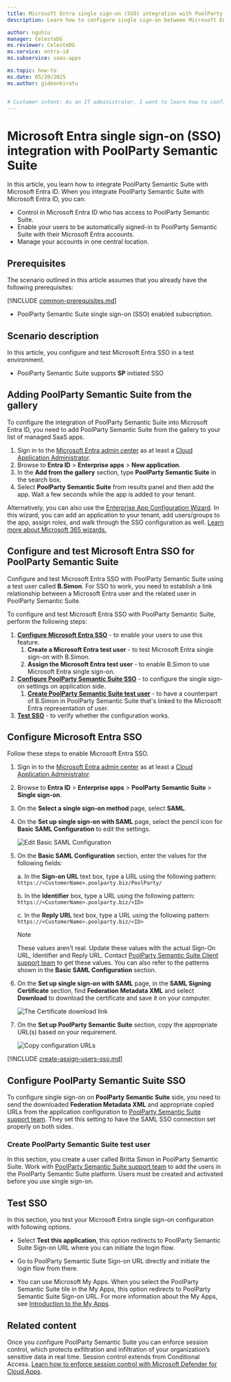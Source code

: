```yaml
---
title: Microsoft Entra single sign-on (SSO) integration with PoolParty Semantic Suite
description: Learn how to configure single sign-on between Microsoft Entra ID and PoolParty Semantic Suite.

author: nguhiu
manager: CelesteDG
ms.reviewer: CelesteDG
ms.service: entra-id
ms.subservice: saas-apps

ms.topic: how-to
ms.date: 05/20/2025
ms.author: gideonkiratu


# Customer intent: As an IT administrator, I want to learn how to configure single sign-on between Microsoft Entra ID and PoolParty Semantic Suite so that I can control who has access to PoolParty Semantic Suite, enable automatic sign-in with Microsoft Entra accounts, and manage my accounts in one central location.
---
```


# Microsoft Entra single sign-on (SSO) integration with PoolParty Semantic Suite

In this article,  you learn how to integrate PoolParty Semantic Suite with Microsoft Entra ID. When you integrate PoolParty Semantic Suite with Microsoft Entra ID, you can:

* Control in Microsoft Entra ID who has access to PoolParty Semantic Suite.
* Enable your users to be automatically signed-in to PoolParty Semantic Suite with their Microsoft Entra accounts.
* Manage your accounts in one central location.

## Prerequisites
The scenario outlined in this article assumes that you already have the following prerequisites:

[!INCLUDE [common-prerequisites.md](~/identity/saas-apps/includes/common-prerequisites.md)]
* PoolParty Semantic Suite single sign-on (SSO) enabled subscription.

## Scenario description

In this article,  you configure and test Microsoft Entra SSO in a test environment.

* PoolParty Semantic Suite supports **SP** initiated SSO

## Adding PoolParty Semantic Suite from the gallery

To configure the integration of PoolParty Semantic Suite into Microsoft Entra ID, you need to add PoolParty Semantic Suite from the gallery to your list of managed SaaS apps.

1. Sign in to the [Microsoft Entra admin center](https://entra.microsoft.com) as at least a [Cloud Application Administrator](~/identity/role-based-access-control/permissions-reference.md#cloud-application-administrator).
1. Browse to **Entra ID** > **Enterprise apps** > **New application**.
1. In the **Add from the gallery** section, type **PoolParty Semantic Suite** in the search box.
1. Select **PoolParty Semantic Suite** from results panel and then add the app. Wait a few seconds while the app is added to your tenant.

 Alternatively, you can also use the [Enterprise App Configuration Wizard](https://portal.office.com/AdminPortal/home?Q=Docs#/azureadappintegration). In this wizard, you can add an application to your tenant, add users/groups to the app, assign roles, and walk through the SSO configuration as well. [Learn more about Microsoft 365 wizards.](/microsoft-365/admin/misc/azure-ad-setup-guides)


<a name='configure-and-test-azure-ad-sso-for-poolparty-semantic-suite'></a>

## Configure and test Microsoft Entra SSO for PoolParty Semantic Suite

Configure and test Microsoft Entra SSO with PoolParty Semantic Suite using a test user called **B.Simon**. For SSO to work, you need to establish a link relationship between a Microsoft Entra user and the related user in PoolParty Semantic Suite.

To configure and test Microsoft Entra SSO with PoolParty Semantic Suite, perform the following steps:

1. **[Configure Microsoft Entra SSO](#configure-azure-ad-sso)** - to enable your users to use this feature.
    1. **Create a Microsoft Entra test user** - to test Microsoft Entra single sign-on with B.Simon.
    1. **Assign the Microsoft Entra test user** - to enable B.Simon to use Microsoft Entra single sign-on.
1. **[Configure PoolParty Semantic Suite SSO](#configure-poolparty-semantic-suite-sso)** - to configure the single sign-on settings on application side.
    1. **[Create PoolParty Semantic Suite test user](#create-poolparty-semantic-suite-test-user)** - to have a counterpart of B.Simon in PoolParty Semantic Suite that's linked to the Microsoft Entra representation of user.
1. **[Test SSO](#test-sso)** - to verify whether the configuration works.

<a name='configure-azure-ad-sso'></a>

## Configure Microsoft Entra SSO

Follow these steps to enable Microsoft Entra SSO.

1. Sign in to the [Microsoft Entra admin center](https://entra.microsoft.com) as at least a [Cloud Application Administrator](~/identity/role-based-access-control/permissions-reference.md#cloud-application-administrator).
1. Browse to **Entra ID** > **Enterprise apps** > **PoolParty Semantic Suite** > **Single sign-on**.
1. On the **Select a single sign-on method** page, select **SAML**.
1. On the **Set up single sign-on with SAML** page, select the pencil icon for **Basic SAML Configuration** to edit the settings.

   ![Edit Basic SAML Configuration](common/edit-urls.png)

1. On the **Basic SAML Configuration** section, enter the values for the following fields:

    a. In the **Sign-on URL** text box, type a URL using the following pattern:
    `https://<CustomerName>.poolparty.biz/PoolParty/`

    b. In the **Identifier** box, type a URL using the following pattern:
    `https://<CustomerName>.poolparty.biz/<ID>`

    c. In the **Reply URL** text box, type a URL using the following pattern:
    `https://<CustomerName>.poolparty.biz/<ID>`

	> [!NOTE]
	> These values aren't real. Update these values with the actual Sign-On URL, Identifier and Reply URL. Contact [PoolParty Semantic Suite Client support team](mailto:support@poolparty.biz) to get these values. You can also refer to the patterns shown in the **Basic SAML Configuration** section.

1. On the **Set up single sign-on with SAML** page, in the **SAML Signing Certificate** section,  find **Federation Metadata XML** and select **Download** to download the certificate and save it on your computer.

	![The Certificate download link](common/metadataxml.png)

1. On the **Set up PoolParty Semantic Suite** section, copy the appropriate URL(s) based on your requirement.

	![Copy configuration URLs](common/copy-configuration-urls.png)

<a name='create-an-azure-ad-test-user'></a>

[!INCLUDE [create-assign-users-sso.md](~/identity/saas-apps/includes/create-assign-users-sso.md)]

## Configure PoolParty Semantic Suite SSO

To configure single sign-on on **PoolParty Semantic Suite** side, you need to send the downloaded **Federation Metadata XML** and appropriate copied URLs from the application configuration to [PoolParty Semantic Suite support team](mailto:support@poolparty.biz). They set this setting to have the SAML SSO connection set properly on both sides.

### Create PoolParty Semantic Suite test user

In this section, you create a user called Britta Simon in PoolParty Semantic Suite. Work with [PoolParty Semantic Suite support team](mailto:support@poolparty.biz) to add the users in the PoolParty Semantic Suite platform. Users must be created and activated before you use single sign-on.

## Test SSO 

In this section, you test your Microsoft Entra single sign-on configuration with following options. 

* Select **Test this application**, this option redirects to PoolParty Semantic Suite Sign-on URL where you can initiate the login flow. 

* Go to PoolParty Semantic Suite Sign-on URL directly and initiate the login flow from there.

* You can use Microsoft My Apps. When you select the PoolParty Semantic Suite tile in the My Apps, this option redirects to PoolParty Semantic Suite Sign-on URL. For more information about the My Apps, see [Introduction to the My Apps](https://support.microsoft.com/account-billing/sign-in-and-start-apps-from-the-my-apps-portal-2f3b1bae-0e5a-4a86-a33e-876fbd2a4510).


## Related content

Once you configure PoolParty Semantic Suite you can enforce session control, which protects exfiltration and infiltration of your organization’s sensitive data in real time. Session control extends from Conditional Access. [Learn how to enforce session control with Microsoft Defender for Cloud Apps](/cloud-app-security/proxy-deployment-any-app).
